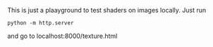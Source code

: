 This is just a plaayground to test shaders on images locally. 
Just run 
```
python -m http.server
```
and go to localhost:8000/texture.html